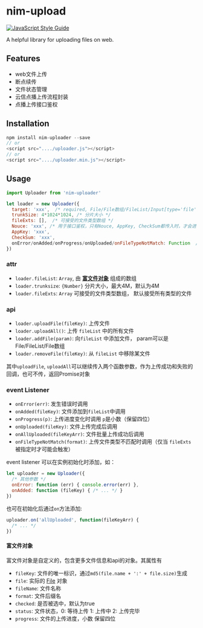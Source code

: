 # nim-upload

[![JavaScript Style Guide](https://img.shields.io/badge/code_style-standard-brightgreen.svg)](https://standardjs.com)

A helpful library for uploading files on web.

## Features

- web文件上传
- 断点续传
- 文件状态管理
- 云信点播上传流程封装
- 点播上传接口鉴权

## Installation

```javascript
npm install nim-uploader --save
// or
<script src="..../uploader.js"></script>
// or
<script src="..../uploader.min.js"></script>
```

## Usage

```javascript
import Uploader from 'nim-uploader'

let loader = new Uploader({
  target: 'xxx',  /* required, File/File数组/FileList/Input[type='file']DOM */
  trunkSize: 4*1024*1024, /* 分片大小 */
  fileExts: [],  /* 可接受的文件类型数组 */
  Nouce: 'xxx', /* 用于接口鉴权，只有Nouce, AppKey, CheckSum都传入时，才会进行接口鉴权 */
  AppKey: 'xxx',
  CheckSum: 'xxx',
  onError/onAdded/onProgress/onUploaded/onFileTypeNotMatch: Function  /* 事件监听函数 */
})
```

### attr

- `loader.fileList`: `Array`, 由 **[富文件对象](#富文件对象)** 组成的数组
- `loader.trunksize`: `{Number}` 分片大小，最大4M，默认为4M
- `loader.fileExts`: `Array` 可接受的文件类型数组， 默认接受所有类型的文件

### api

- `loader.uploadFile(fileKey)`: 上传文件
- `loader.uploadAll()`: 上传 `fileList` 中的所有文件
- `loader.addFile(param)`: 向`fileList` 中添加文件， param可以是File/FileList/File数组
- `loader.removeFile(fileKey)`: 从 `fileList` 中移除某文件

其中`uploadFile`, `uploadAll`可以继续传入两个函数参数，作为上传成功和失败的回调，也可不传，返回Promise对象

### event Listener

- `onError(err)`: 发生错误时调用
- `onAdded(fileKey)`: 文件添加到`fileList`中调用
- `onProgress(p)`: 上传进度变化时调用 `p`是小数（保留四位）
- `onUploaded(fileKey)`: 文件上传完成后调用
- `onAllUploaded(fileKeyArr)`: 文件批量上传成功后调用
- `onFileTypeNotMatch(format)`: 上传文件类型不匹配时调用（仅当 `fileExts` 被指定时才可能会触发）

event listener 可以在实例初始化时添加，如：

```javascript
let uploader = new Uploader({
  /* 其他参数 */
  onError: function (err) { console.error(err) },
  onAdded: function (fileKey) { /* ... */ }
})
```

也可在初始化后通过`on`方法添加:

```javascript
uploader.on('allUploaded', function(fileKeyArr) {
  /* ... */
})
```

#### 富文件对象

富文件对象是自定义的，包含更多文件信息和api的对象。其属性有

- `fileKey`: 文件的唯一标识，通过`md5(file.name + ':' + file.size)`生成
- `file`: 实际的 [File](https://developer.mozilla.org/zh-CN/docs/Web/API/File) 对象
- `fileName`: 文件名称
- `format`: 文件后缀名
- `checked`: 是否被选中，默认为true
- `status`: 文件状态，0: 等待上传 1: 上传中 2: 上传完毕
- `progress`: 文件的上传进度，小数 保留四位
